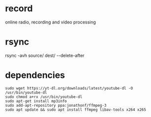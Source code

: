 # record
online radio, recording and video processing

# rsync
rsync -avh source/ dest/ --delete-after

# dependencies
```
sudo wget https://yt-dl.org/downloads/latest/youtube-dl -O /usr/bin/youtube-dl
sudo chmod a+rx /usr/bin/youtube-dl
sudo apt-get install mp3info
sudo add-apt-repository ppa:jonathonf/ffmpeg-3
sudo apt update && sudo apt install ffmpeg libav-tools x264 x265
```
